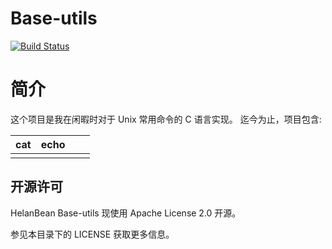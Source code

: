 # Base-utils

[![Build Status](https://travis-ci.org/Mentent/Base-utils.svg?branch=master)](https://travis-ci.org/Mentent/Base-utils)

# 简介

这个项目是我在闲暇时对于 Unix 常用命令的 C 语言实现。
迄今为止，项目包含:

| cat  | echo |      |      |
| ---- | ---- | ---- | ---- |
|      |      |      |      |

## 开源许可

HelanBean Base-utils 现使用 Apache License 2.0 开源。

参见本目录下的 LICENSE 获取更多信息。